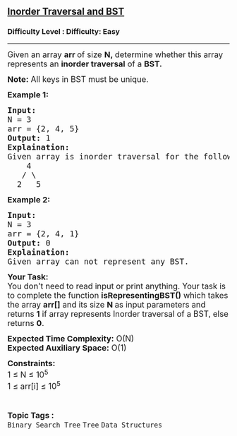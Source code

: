 <h2><a href="https://www.geeksforgeeks.org/problems/inorder-traversal-and-bst5855/1?page=1&category=Binary%20Search%20Tree,Segment-Tree,AVL-Tree&difficulty=Basic,Easy&status=unsolved&sortBy=submissions">Inorder Traversal and BST</a></h2><h3>Difficulty Level : Difficulty: Easy</h3><hr><div class="problems_problem_content__Xm_eO"><p><span style="font-size: 18px;">Given an array <strong>arr&nbsp;</strong>of size <strong>N,&nbsp;</strong>determine whether this array represents an <strong>inorder traversal</strong> of a <strong>BST.&nbsp;</strong></span></p>
<p><span style="font-size: 18px;"><strong>Note:</strong>&nbsp;All keys in BST must be unique.</span></p>
<p><span style="font-size: 18px;"><strong>Example 1:</strong></span></p>
<pre><span style="font-size: 18px;"><strong>Input:</strong>
N = 3
arr = {2, 4, 5}
<strong>Output:</strong> 1
<strong>Explaination:</strong> <br>Given array is inorder traversal for the following tree:<br>    4<br>   / \<br>  2   5</span></pre>
<p><span style="font-size: 18px;"><strong>Example 2:</strong></span></p>
<pre><span style="font-size: 18px;"><strong>Input:</strong>
N = 3
arr = {2, 4, 1}
<strong>Output:</strong> 0
<strong>Explaination:</strong> <br>Given array can not represent any BST.</span></pre>
<p><span style="font-size: 18px;"><strong>Your Task:</strong><br>You don't need to read input or print anything. Your task is to complete the function&nbsp;<strong>isRepresentingBST()</strong>&nbsp;which takes the array <strong>arr[]</strong> and its size <strong>N&nbsp;</strong>as input parameters&nbsp;and returns&nbsp;<strong>1</strong> if array represents Inorder traversal of a BST, else returns <strong>0</strong>. </span></p>
<p><span style="font-size: 18px;"><strong>Expected Time Complexity:</strong> O(N)<br><strong>Expected Auxiliary Space:</strong> O(1)</span></p>
<p><span style="font-size: 18px;"><strong>Constraints:</strong><br>1 ≤ N ≤ 10<sup>5</sup><br>1 ≤ arr[i]&nbsp;≤ 10<sup>5</sup></span></p></div><br><p><span style=font-size:18px><strong>Topic Tags : </strong><br><code>Binary Search Tree</code>&nbsp;<code>Tree</code>&nbsp;<code>Data Structures</code>&nbsp;
